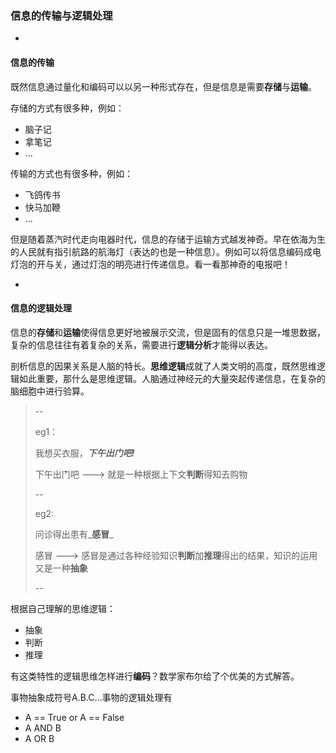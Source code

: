 ### 信息的传输与逻辑处理

-

#### 信息的传输

既然信息通过量化和编码可以以另一种形式存在，但是信息是需要**存储**与**运输**。

存储的方式有很多种，例如：

* 脑子记
* 拿笔记
* ...

传输的方式也有很多种，例如：

* 飞鸽传书
* 快马加鞭
* ...

但是随着蒸汽时代走向电器时代，信息的存储于运输方式越发神奇。早在依海为生的人民就有指引航路的航海灯（表达的也是一种信息）。例如可以将信息编码成电灯泡的开与关，通过灯泡的明亮进行传递信息。看一看那神奇的电报吧！

-

#### 信息的逻辑处理

信息的**存储**和**运输**使得信息更好地被展示交流，但是固有的信息只是一堆思数据，复杂的信息往往有着复杂的关系，需要进行**逻辑分析**才能得以表达。

剖析信息的因果关系是人脑的特长。**思维逻辑**成就了人类文明的高度，既然思维逻辑如此重要，那什么是思维逻辑。人脑通过神经元的大量突起传递信息，在复杂的脑细胞中进行验算。

>--
>
>eg1：
>
> 我想买衣服，_**下午出门吧!**_
>
> 下午出门吧 ---> 就是一种根据上下文**判断**得知去购物
> 
> --
> 
> eg2:
> 
> 问诊得出患有_**感冒**_
> 
> 感冒 ---> 感冒是通过各种经验知识**判断**加**推理**得出的结果，知识的运用又是一种**抽象**
> 
> --

根据自己理解的思维逻辑：

* 抽象
* 判断
* 推理

有这类特性的逻辑思维怎样进行**编码**？数学家布尔给了个优美的方式解答。

事物抽象成符号A.B.C...事物的逻辑处理有

* A == True or A == False
* A AND B
* A OR B











